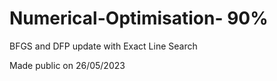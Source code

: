 # Numerical-Optimisation- 90%
BFGS and DFP update with Exact Line Search

Made public on 26/05/2023
